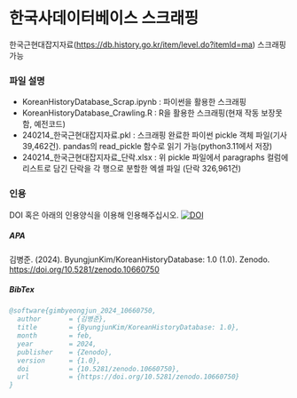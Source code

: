 # 한국사데이터베이스 스크래핑
한국근현대잡지자료(https://db.history.go.kr/item/level.do?itemId=ma) 스크래핑 가능

### 파일 설명
* KoreanHistoryDatabase_Scrap.ipynb : 파이썬을 활용한 스크래핑
* KoreanHistoryDatabase_Crawling.R : R을 활용한 스크래핑(현재 작동 보장못함, 예전코드)
* 240214_한국근현대잡지자료.pkl : 스크래핑 완료한 파이썬 pickle 객체 파일(기사 39,462건). pandas의 read_pickle 함수로 읽기 가능(python3.11에서 저장)
* 240214_한국근현대잡지자료_단락.xlsx : 위 pickle 파일에서 paragraphs 컬럼에 리스트로 담긴 단락을 각 행으로 분할한 엑셀 파일 (단락 326,961건)

### 인용
DOI 혹은 아래의 인용양식을 이용해 인용해주십시오. [![DOI](https://zenodo.org/badge/186150475.svg)](https://zenodo.org/doi/10.5281/zenodo.10660749)
##### APA
김병준. (2024). ByungjunKim/KoreanHistoryDatabase: 1.0 (1.0). Zenodo. https://doi.org/10.5281/zenodo.10660750
##### BibTex
```BibTex
@software{gimbyeongjun_2024_10660750,
  author       = {김병준},
  title        = {ByungjunKim/KoreanHistoryDatabase: 1.0},
  month        = feb,
  year         = 2024,
  publisher    = {Zenodo},
  version      = {1.0},
  doi          = {10.5281/zenodo.10660750},
  url          = {https://doi.org/10.5281/zenodo.10660750}
}
```
